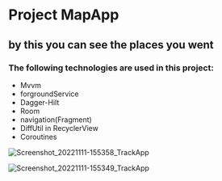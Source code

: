 # Project MapApp
## by this you can see the places you went 
### The following technologies are used in this project:
+ Mvvm
+ forgroundService
+ Dagger-Hilt
+ Room
+ navigation(Fragment)
+ DiffUtil in RecyclerView
+ Coroutines

![Screenshot_20221111-155358_TrackApp](https://user-images.githubusercontent.com/74426462/201340529-8ef4f1d6-790b-417b-80e6-4f1becdd7d68.jpg)

![Screenshot_20221111-155349_TrackApp](https://user-images.githubusercontent.com/74426462/201340728-d5f65d85-7451-4f11-a328-71d4a2afd8e5.jpg)
